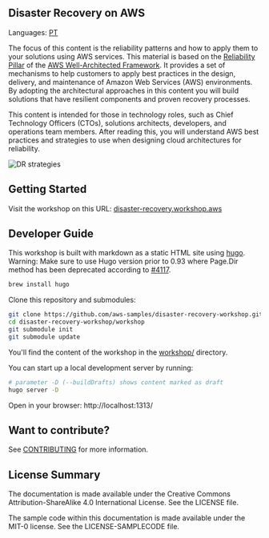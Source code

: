 ## Disaster Recovery on AWS

Languages: [PT](README.pt.md)

The focus of this content is the reliability patterns and how to apply them to your solutions using AWS services. 
This material is based on the [Reliability Pillar](https://d1.awsstatic.com/whitepapers/architecture/AWS-Reliability-Pillar.pdf?ref=reliability-refarch) of the [AWS Well-Architected Framework](https://aws.amazon.com/architecture/well-architected/?ref=reliability-refarch). 
It provides a set of mechanisms to help customers to apply best practices in the design, delivery, and maintenance of Amazon Web Services (AWS) environments. 
By adopting the architectural approaches in this content you will build solutions that have resilient components and proven recovery processes.

This content is intended for those in technology roles, such as Chief Technology Officers (CTOs), solutions architects, developers, and operations team members. 
After reading this, you will understand AWS best practices and strategies to use when designing cloud architectures for reliability.

![DR strategies](workshop/static/images/dr-multi-region.png)

## Getting Started

Visit the workshop on this URL: [disaster-recovery.workshop.aws](https://disaster-recovery.workshop.aws/)

## Developer Guide

This workshop is built with markdown as a static HTML site using [hugo](http://gohugo.io).
Warning: Make sure to use Hugo version prior to 0.93 where Page.Dir method has been deprecated according to [#4117](https://github.com/gohugoio/hugo/issues/4117).

```bash
brew install hugo
```

Clone this repository and submodules:

```bash
git clone https://github.com/aws-samples/disaster-recovery-workshop.git
cd disaster-recovery-workshop/workshop
git submodule init
git submodule update
```

You'll find the content of the workshop in the [workshop/](workshop/) directory.

You can start up a local development server by running:

```bash
# parameter -D (--buildDrafts) shows content marked as draft
hugo server -D
```

Open in your browser: http://localhost:1313/



## Want to contribute?

See [CONTRIBUTING](CONTRIBUTING.md) for more information.

## License Summary

The documentation is made available under the Creative Commons Attribution-ShareAlike 4.0 International License. See the LICENSE file.

The sample code within this documentation is made available under the MIT-0 license. See the LICENSE-SAMPLECODE file.
